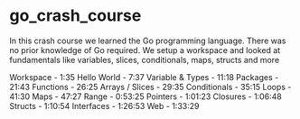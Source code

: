 # go_crash_course


In this crash course we learned the Go programming language. There was no prior knowledge of Go required. We setup a workspace and looked at fundamentals like variables, slices, conditionals, maps, structs and more

Workspace - 1:35
Hello World - 7:37
Variable & Types - 11:18
Packages - 21:43
Functions - 26:25
Arrays / Slices - 29:35
Conditionals - 35:15
Loops - 41:30
Maps - 47:27
Range - 0:53:25
Pointers - 1:01:23
Closures - 1:06:48
Structs - 1:10:54
Interfaces - 1:26:53
Web - 1:33:29
